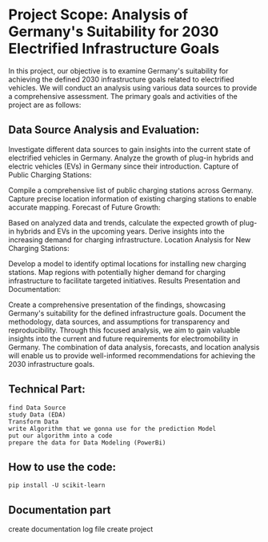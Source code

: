 # **Project Scope: Analysis of Germany's Suitability for 2030 Electrified Infrastructure Goals**

In this project, our objective is to examine Germany's suitability for achieving the defined 2030 infrastructure goals related to electrified vehicles. We will conduct an analysis using various data sources to provide a comprehensive assessment. The primary goals and activities of the project are as follows:

## Data Source Analysis and Evaluation:

Investigate different data sources to gain insights into the current state of electrified vehicles in Germany.
Analyze the growth of plug-in hybrids and electric vehicles (EVs) in Germany since their introduction.
Capture of Public Charging Stations:

Compile a comprehensive list of public charging stations across Germany.
Capture precise location information of existing charging stations to enable accurate mapping.
Forecast of Future Growth:

Based on analyzed data and trends, calculate the expected growth of plug-in hybrids and EVs in the upcoming years.
Derive insights into the increasing demand for charging infrastructure.
Location Analysis for New Charging Stations:

Develop a model to identify optimal locations for installing new charging stations.
Map regions with potentially higher demand for charging infrastructure to facilitate targeted initiatives.
Results Presentation and Documentation:

Create a comprehensive presentation of the findings, showcasing Germany's suitability for the defined infrastructure goals.
Document the methodology, data sources, and assumptions for transparency and reproducibility.
Through this focused analysis, we aim to gain valuable insights into the current and future requirements for electromobility in Germany. The combination of data analysis, forecasts, and location analysis will enable us to provide well-informed recommendations for achieving the 2030 infrastructure goals.

## Technical Part:
```
find Data Source
study Data (EDA)
Transform Data
write Algorithm that we gonna use for the prediction Model
put our algorithm into a code
prepare the data for Data Modeling (PowerBi)
```
## How to use the code: 
```
pip install -U scikit-learn
```

## Documentation part

create documentation log file
create project 


